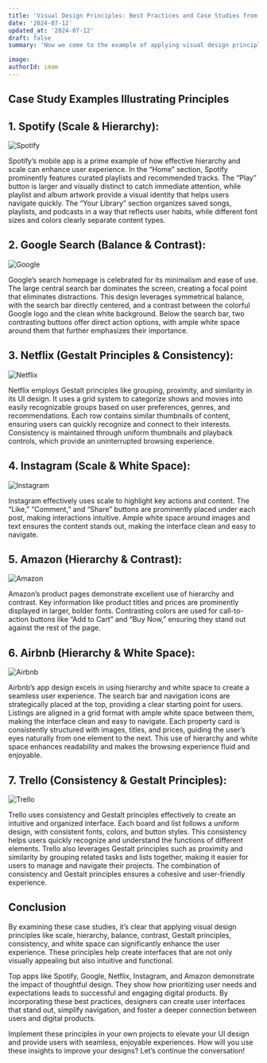 ```yaml
---
title: 'Visual Design Principles: Best Practices and Case Studies from Top Apps'
date: '2024-07-12'
updated_at: '2024-07-12'
draft: false
summary: 'Now we come to the example of applying visual design principles in UI design, the more we recognize, the more likely we will improve the overall user experience of our design. Here are case study examples that illustrate these principles and some best practices to consider.'

image:
authorId: imam
---
```


## Case Study Examples Illustrating Principles

## 1. Spotify (Scale & Hierarchy):

![Spotify](/images/blogs/spotify.png)

Spotify’s mobile app is a prime example of how effective hierarchy and scale can enhance user experience. In the “Home” section, Spotify prominently features curated playlists and recommended tracks. The “Play” button is larger and visually distinct to catch immediate attention, while playlist and album artwork provide a visual identity that helps users navigate quickly. The “Your Library” section organizes saved songs, playlists, and podcasts in a way that reflects user habits, while different font sizes and colors clearly separate content types.

## 2. Google Search (Balance & Contrast):

![Google](/images/blogs/google_search.png)

Google’s search homepage is celebrated for its minimalism and ease of use. The large central search bar dominates the screen, creating a focal point that eliminates distractions. This design leverages symmetrical balance, with the search bar directly centered, and a contrast between the colorful Google logo and the clean white background. Below the search bar, two contrasting buttons offer direct action options, with ample white space around them that further emphasizes their importance.

## 3. Netflix (Gestalt Principles & Consistency):

![Netflix](/images/blogs/netflix.png)

Netflix employs Gestalt principles like grouping, proximity, and similarity in its UI design. It uses a grid system to categorize shows and movies into easily recognizable groups based on user preferences, genres, and recommendations. Each row contains similar thumbnails of content, ensuring users can quickly recognize and connect to their interests. Consistency is maintained through uniform thumbnails and playback controls, which provide an uninterrupted browsing experience.

## 4. Instagram (Scale & White Space):

![Instagram](/images/blogs/instagram.png)

Instagram effectively uses scale to highlight key actions and content. The “Like,” “Comment,” and “Share” buttons are prominently placed under each post, making interactions intuitive. Ample white space around images and text ensures the content stands out, making the interface clean and easy to navigate.

## 5. Amazon (Hierarchy & Contrast):

![Amazon](/images/blogs/amazon.png)

Amazon’s product pages demonstrate excellent use of hierarchy and contrast. Key information like product titles and prices are prominently displayed in larger, bolder fonts. Contrasting colors are used for call-to-action buttons like “Add to Cart” and “Buy Now,” ensuring they stand out against the rest of the page.

## 6. Airbnb (Hierarchy & White Space):

![Airbnb](/images/blogs/airbnb.png)

Airbnb’s app design excels in using hierarchy and white space to create a seamless user experience. The search bar and navigation icons are strategically placed at the top, providing a clear starting point for users. Listings are aligned in a grid format with ample white space between them, making the interface clean and easy to navigate. Each property card is consistently structured with images, titles, and prices, guiding the user’s eyes naturally from one element to the next. This use of hierarchy and white space enhances readability and makes the browsing experience fluid and enjoyable.

## 7. Trello (Consistency & Gestalt Principles):

![Trello](/images/blogs/trello.png)

Trello uses consistency and Gestalt principles effectively to create an intuitive and organized interface. Each board and list follows a uniform design, with consistent fonts, colors, and button styles. This consistency helps users quickly recognize and understand the functions of different elements. Trello also leverages Gestalt principles such as proximity and similarity by grouping related tasks and lists together, making it easier for users to manage and navigate their projects. The combination of consistency and Gestalt principles ensures a cohesive and user-friendly experience.

## Conclusion

By examining these case studies, it’s clear that applying visual design principles like scale, hierarchy, balance, contrast, Gestalt principles, consistency, and white space can significantly enhance the user experience. These principles help create interfaces that are not only visually appealing but also intuitive and functional.

Top apps like Spotify, Google, Netflix, Instagram, and Amazon demonstrate the impact of thoughtful design. They show how prioritizing user needs and expectations leads to successful and engaging digital products. By incorporating these best practices, designers can create user interfaces that stand out, simplify navigation, and foster a deeper connection between users and digital products.

Implement these principles in your own projects to elevate your UI design and provide users with seamless, enjoyable experiences. How will you use these insights to improve your designs? Let’s continue the conversation!
